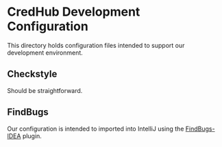 # CredHub Development Configuration

This directory holds configuration files intended to support our development environment.

## Checkstyle

Should be straightforward.

## FindBugs

Our configuration is intended to imported into IntelliJ using the [FindBugs-IDEA](http://andrepdo.github.io/findbugs-idea/) plugin.
